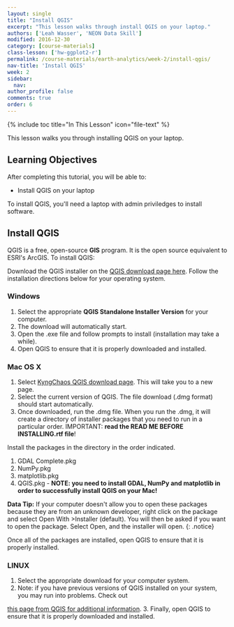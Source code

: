 ```yaml
---
layout: single
title: "Install QGIS"
excerpt: "This lesson walks through install QGIS on your laptop."
authors: ['Leah Wasser', 'NEON Data Skill']
modified: 2016-12-30
category: [course-materials]
class-lesson: ['hw-ggplot2-r']
permalink: /course-materials/earth-analytics/week-2/install-qgis/
nav-title: 'Install QGIS'
week: 2
sidebar:
  nav:
author_profile: false
comments: true
order: 6
---
```


{% include toc title="In This Lesson" icon="file-text" %}

This lesson walks you through installing QGIS on your laptop.

<div class='notice--success' markdown="1">

## <i class="fa fa-graduation-cap" aria-hidden="true"></i> Learning Objectives

After completing this tutorial, you will be able to:

* Install QGIS on your laptop

To install QGIS, you'll need a laptop with admin priviledges to install software.

</div>

## Install QGIS
QGIS is a free, open-source **GIS** program. It is the open source
equivalent to ESRI's ArcGIS. To install QGIS:

Download the QGIS installer on the
<a href="http://www.qgis.org/en/site/forusers/download.html" target="_blank">
QGIS download page here</a>. Follow the installation directions below for your
operating system.

### Windows

1. Select the appropriate **QGIS Standalone Installer Version** for your computer.
2. The download will automatically start.
3. Open the .exe file and follow prompts to install (installation may take a
while).
4. Open QGIS to ensure that it is properly downloaded and installed.

### Mac OS X

1. Select <a href="http://www.kyngchaos.com/software/qgis/" target="_blank">
KyngChaos QGIS download page</a>. This will take you to a new page.
2. Select the current version of QGIS. The file download (.dmg format) should
start automatically.
3. Once downloaded, run the .dmg file. When you run the .dmg, it will create a
directory of installer packages that you need to run in a particular order.
IMPORTANT: **read the READ ME BEFORE INSTALLING.rtf file**!

Install the packages in the directory in the order indicated.

1. GDAL Complete.pkg
2. NumPy.pkg
3. matplotlib.pkg
4. QGIS.pkg - **NOTE: you need to install GDAL, NumPy and matplotlib in order to
  successfully install QGIS on your Mac!**

<i class="fa fa-star"></i> **Data Tip:** If your computer doesn't allow you to
open these packages because they are from an unknown developer, right click on
the package and select Open With >Installer (default). You will then be asked
if you want to open the package. Select Open, and the installer will open.
{: .notice}

Once all of the packages are installed, open QGIS to ensure that it is properly
installed.

### LINUX

1. Select the appropriate download for your computer system.
2. Note: if you have previous versions of QGIS installed on your system, you may
run into problems. Check out
<a href="https://www.qgis.org/en/site/forusers/alldownloads.html" target="_blank">
this page from QGIS for additional information</a>.
3. Finally, open QGIS to ensure that it is properly downloaded and installed.
